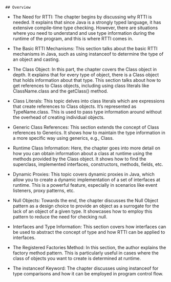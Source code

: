     ## Overview

- The Need for RTTI: The chapter begins by discussing why RTTI is needed. It explains that since Java is a strongly
  typed language, it has extensive compile-time type checking. However, there are situations where you need to
  understand and use type information during the runtime of the program, and this is where RTTI comes in.

- The Basic RTTI Mechanisms: This section talks about the basic RTTI mechanisms in Java, such as using instanceof to
  determine the type of an object and casting.

- The Class Object: In this part, the chapter covers the Class object in depth. It explains that for every type of
  object, there is a Class object that holds information about that type. This section talks about how to get
  references to Class objects, including using class literals like ClassName.class and the getClass() method.

- Class Literals: This topic delves into class literals which are expressions that create references to Class
  objects. It’s represented as TypeName.class. This is used to pass type information around without the overhead of
  creating individual objects.

- Generic Class References: This section extends the concept of Class references to Generics. It shows how to
  maintain the type information in a more specific way using generics, e.g., Class<String>.

- Runtime Class Information: Here, the chapter goes into more detail on how you can obtain information about a class
  at runtime using the methods provided by the Class object. It shows how to find the superclass, implemented
  interfaces, constructors, methods, fields, etc.

- Dynamic Proxies: This topic covers dynamic proxies in Java, which allow you to create a dynamic implementation of
  a set of interfaces at runtime. This is a powerful feature, especially in scenarios like event listeners, proxy
  patterns, etc.

- Null Objects: Towards the end, the chapter discusses the Null Object pattern as a design choice to provide an
  object as a surrogate for the lack of an object of a given type. It showcases how to employ this pattern to reduce
  the need for checking null.

- Interfaces and Type Information: This section covers how interfaces can be used to abstract the concept of type
  and how RTTI can be applied to interfaces.

- The Registered Factories Method: In this section, the author explains the factory method pattern. This is
  particularly useful in cases where the class of objects you want to create is determined at runtime.

- The instanceof Keyword: The chapter discusses using instanceof for type comparisons and how it can be employed in
  program control flow.